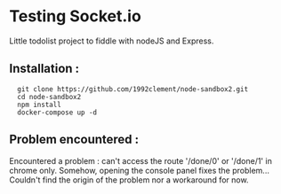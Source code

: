 # Testing Socket.io

Little todolist project to fiddle with nodeJS and Express.

## Installation :
```
  git clone https://github.com/1992clement/node-sandbox2.git
  cd node-sandbox2
  npm install
  docker-compose up -d
```

## Problem encountered :
Encountered a problem : can't access the route '/done/0' or '/done/1' in chrome only. Somehow, opening the console panel fixes the problem... Couldn't find the origin of the problem nor a workaround for now.
